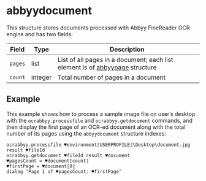 # abbyydocument

This structure stores documents processed with Abbyy FineReader OCR engine and has two fields:

| Field   | Type    | Description                                                  |
| ------- | ------- | ------------------------------------------------------------ |
| `pages` | list    | List of all pages in a document; each list element is of [abbyypage](../G1ANT.Addon.Ocr.AbbyyFineReader/Structures/AbbyyPageStructure.md) structure |
| `count` | integer | Total number of pages in a document                          |

## Example
This example shows how to process a sample image file on user’s desktop with the `ocrabbyy.processfile` and `ocrabbyy.getdocument` commands, and then display the first page of an OCR-ed document along with the total number of its pages using the `abbyydocument` structure indexes:

```G1ANT
ocrabbyy.processfile ♥environment⟦USERPROFILE⟧\Desktop\document.jpg result ♥fileId
ocrabbyy.getdocument ♥fileId result ♥document
♥pagesCount = ♥document⟦count⟧
♥firstPage = ♥document⟦0⟧
dialog ‴Page 1 of ♥pagesCount: ♥firstPage‴
```

